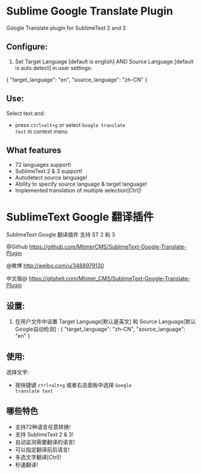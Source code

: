 Sublime Google Translate Plugin
========================
Google Translate plugin for SublimeText 2 and 3


Configure:
---------------

1. Set Target Language [default is english] AND Source Language [default is auto detect] in user settings:

{
    "target_language": "en",
    "source_language": "zh-CN"
}

Use:
---------------
Select text and:
- press <code>ctrl+alt+g</code> or select <code>Google translate text</code> in context menu

What features
--------------------------
- 72 languages support!
- SublimeText 2 & 3 support!
- Autodetect source language!
- Ability to specify source language & target language!
- Implemented translation of multiple selection[Ctrl]!




SublimeText Google 翻译插件
========================
SublimeText Google 翻译插件 支持 ST 2 和 3

@Github https://github.com/MtimerCMS/SublimeText-Google-Translate-Plugin

@微博 http://weibo.com/u/3488979130

中文版@ https://gitshell.com/Mtimer_CMS/SublimeText-Google-Translate-Plugin



设置:
---------------

1. 在用户文件中设置 Target Language[默认是英文] 和 Source Language[默认Google自动检测] :
{
    "target_language": "zh-CN",
    "source_language": "en"
}


使用:
---------------
选择文字:
- 按快捷键 <code>ctrl+alt+g</code> 或者右击面板中选择 <code>Google translate text</code>


哪些特色
--------------------------
- 支持72种语言任意转换!
- 支持 SublimeText 2 & 3!
- 自动监测需要翻译的语言!
- 可以指定翻译前后语言!
- 多选文字翻译[Ctrl]!
- 秒速翻译!